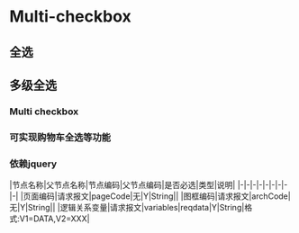 # Multi-checkbox
## 全选
## 多级全选  
### Multi checkbox  
### 可实现购物车全选等功能
### 依赖jquery
|节点名称|父节点名称|节点编码|父节点编码|是否必选|类型|说明|
|-|-|-|-|-|-|-|-|-|
|页面编码|请求报文|pageCode|无|Y|String||
|图框编码|请求报文|archCode|无|Y|String||
|逻辑关系变量|请求报文|variables|reqdata|Y|String|格式:V1=DATA,V2=XXX|

